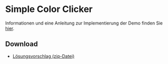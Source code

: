 # Simple Color Clicker

Informationen und eine Anleitung zur Implementierung der Demo finden Sie [hier](https://multimedia-engineering.git-pages.uni-regensburg.de/mme-online/#/Demos/color-clicker).

## Download

- [Lösungsvorschlag (zip-Datei)](https://github.com/Multimedia-Engineering-Regensburg-Demos/MME-SimpleColorClicker/archive/refs/heads/master-ws2122.zip)
